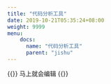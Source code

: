 ```yaml
---
title: "代码分析工具"
date: 2019-10-21T05:35:24+08:00
weight: 9999
menu:
    docs:
      name: "代码分析工具"
      parent: "jishu"
---
```



{{<adm type="tip" title="提醒" >}}
马上就会编辑
{{</adm >}}